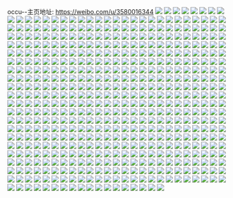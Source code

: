 occu--主页地址: https://weibo.com/u/3580016344 
![](https://wx4.sinaimg.cn/mw2000/d562b6d8ly1h9gfscvlhuj22c0340e85.jpg) 
![](https://wx4.sinaimg.cn/mw2000/d562b6d8ly1h9gfsl8siej22c03404qt.jpg) 
![](https://wx4.sinaimg.cn/mw2000/d562b6d8ly1h9gfmysfjfj22c02c0u0x.jpg) 
![](https://wx4.sinaimg.cn/mw2000/d562b6d8ly1h9gfsn10i4j22c0340x6s.jpg) 
![](https://wx4.sinaimg.cn/mw2000/d562b6d8ly1h9gfsggc8aj22c0340kjp.jpg) 
![](https://wx4.sinaimg.cn/mw2000/d562b6d8ly1h9isudccwoj22c0340kjn.jpg) 
![](https://wx4.sinaimg.cn/mw2000/d562b6d8ly1h9e5mk36gxj22c03401kz.jpg) 
![](https://wx4.sinaimg.cn/mw2000/d562b6d8ly1h9e60pjcedj22c0340x6t.jpg) 
![](https://wx4.sinaimg.cn/mw2000/d562b6d8ly1h9e5ml4p1gj23402c0u10.jpg) 
![](https://wx4.sinaimg.cn/mw2000/d562b6d8ly1h9bwv1ik06j22c03404qq.jpg) 
![](https://wx4.sinaimg.cn/mw2000/d562b6d8ly1h9bwuucd7xj225q25qx6p.jpg) 
![](https://wx4.sinaimg.cn/mw2000/d562b6d8ly1h9bwusomolj23402c0b2b.jpg) 
![](https://wx4.sinaimg.cn/mw2000/d562b6d8ly1h9bhcmc7vwj20zo2567wi.jpg) 
![](https://wx4.sinaimg.cn/mw2000/d562b6d8ly1h8xtsf0r58j20u30tzwmy.jpg) 
![](https://wx4.sinaimg.cn/mw2000/d562b6d8ly1h8xtxd2jcuj20tu0tun76.jpg) 
![](https://wx4.sinaimg.cn/mw2000/d562b6d8ly1h8j1xv93gej22560zo4qp.jpg) 
![](https://wx4.sinaimg.cn/mw2000/d562b6d8ly1h7fnz06p0hj22c03407wi.jpg) 
![](https://wx4.sinaimg.cn/mw2000/d562b6d8ly1h7fnv4kx25j22c0340ndm.jpg) 
![](https://wx4.sinaimg.cn/mw2000/d562b6d8ly1h7fnwsut3hj228d2z5npe.jpg) 
![](https://wx4.sinaimg.cn/mw2000/d562b6d8ly1h7fnybdodxj22c03404hi.jpg) 
![](https://wx4.sinaimg.cn/mw2000/d562b6d8ly1h7fnyntp1cj22c0340kjm.jpg) 
![](https://wx4.sinaimg.cn/mw2000/d562b6d8ly1h7c1j3hj57j22c0340du5.jpg) 
![](https://wx4.sinaimg.cn/mw2000/d562b6d8ly1h7c1ix9mgmj22c0340qv7.jpg) 
![](https://wx4.sinaimg.cn/mw2000/d562b6d8ly1h7c270jrhvj22c0340kjm.jpg) 
![](https://wx4.sinaimg.cn/mw2000/d562b6d8ly1h7c271kthwj22c0340at5.jpg) 
![](https://wx4.sinaimg.cn/mw2000/d562b6d8ly1h73x06922xj21o0280x6p.jpg) 
![](https://wx4.sinaimg.cn/mw2000/d562b6d8ly1h71sb43905j20py09s0tv.jpg) 
![](https://wx4.sinaimg.cn/mw2000/d562b6d8ly1h71sb50vimj20qd0gmt8s.jpg) 
![](https://wx4.sinaimg.cn/mw2000/d562b6d8ly1h6vlcu273wj21sc2dshdu.jpg) 
![](https://wx4.sinaimg.cn/mw2000/d562b6d8ly1h6vlcp94jfj21sc2ds1kx.jpg) 
![](https://wx4.sinaimg.cn/mw2000/d562b6d8ly1h6vlcrd3k9j20zo0xbe0c.jpg) 
![](https://wx4.sinaimg.cn/mw2000/d562b6d8ly1h6vlcq40r4j219f1ok47u.jpg) 
![](https://wx4.sinaimg.cn/mw2000/d562b6d8ly1h5lqlyoyodj22c0340x6s.jpg) 
![](https://wx4.sinaimg.cn/mw2000/d562b6d8ly1h5lqrrogp9j22c03404qs.jpg) 
![](https://wx4.sinaimg.cn/mw2000/d562b6d8ly1h5lqxml3z1j22c0340kjo.jpg) 
![](https://wx4.sinaimg.cn/mw2000/d562b6d8ly1h5lqq7qzumj22c02ydu0y.jpg) 
![](https://wx4.sinaimg.cn/mw2000/d562b6d8ly1h5lqml90pcj21sc2ds4qq.jpg) 
![](https://wx4.sinaimg.cn/mw2000/d562b6d8ly1h5lqpm1f56j22c02eo1l0.jpg) 
![](https://wx4.sinaimg.cn/mw2000/d562b6d8ly1h5lqwp7xjej22c0340u10.jpg) 
![](https://wx4.sinaimg.cn/mw2000/d562b6d8ly1h5lqp10pc6j22c033mx6r.jpg) 
![](https://wx4.sinaimg.cn/mw2000/d562b6d8ly1h5lq3x6orkj20u01hckf9.jpg) 
![](https://wx4.sinaimg.cn/mw2000/d562b6d8ly1h4y19u36iqj22c02c0kjm.jpg) 
![](https://wx4.sinaimg.cn/mw2000/d562b6d8ly1h4y0b3s0rmj22c02c0u0y.jpg) 
![](https://wx4.sinaimg.cn/mw2000/d562b6d8ly1h4y1oxpiugj22c0340npe.jpg) 
![](https://wx4.sinaimg.cn/mw2000/d562b6d8ly1h4y1rpkthzj22c0340kjn.jpg) 
![](https://wx4.sinaimg.cn/mw2000/d562b6d8ly1h4y1541mwhj22c034u1l1.jpg) 
![](https://wx4.sinaimg.cn/mw2000/d562b6d8ly1h4pumwlomij23402c07wk.jpg) 
![](https://wx4.sinaimg.cn/mw2000/d562b6d8ly1h4pumyoy9fj23402c07wi.jpg) 
![](https://wx4.sinaimg.cn/mw2000/d562b6d8ly1h4q2i65es3j23402c01kz.jpg) 
![](https://wx4.sinaimg.cn/mw2000/d562b6d8ly1h4q2hzupomj23402c0e83.jpg) 
![](https://wx4.sinaimg.cn/mw2000/d562b6d8ly1h4bhobr1vzj22c02c07wh.jpg) 
![](https://wx4.sinaimg.cn/mw2000/d562b6d8ly1h4bhs8d61vj234n35se83.jpg) 
![](https://wx4.sinaimg.cn/mw2000/d562b6d8ly1h4bhsdi1y3j22c02c0npd.jpg) 
![](https://wx4.sinaimg.cn/mw2000/d562b6d8ly1h4acc4rx5oj20zo15eae0.jpg) 
![](https://wx4.sinaimg.cn/mw2000/d562b6d8ly1h46e6mo5fgj22c0340npe.jpg) 
![](https://wx4.sinaimg.cn/mw2000/d562b6d8ly1h46e6qwiw3j22bz2gk7wi.jpg) 
![](https://wx4.sinaimg.cn/mw2000/d562b6d8ly1h426llxj1ij22c0340u0y.jpg) 
![](https://wx4.sinaimg.cn/mw2000/d562b6d8ly1h426lnjy1gj21ho2denpd.jpg) 
![](https://wx4.sinaimg.cn/mw2000/d562b6d8ly1h426mbr18aj22c03404qp.jpg) 
![](https://wx4.sinaimg.cn/mw2000/d562b6d8ly1h3z95zemb0j20j80dn75f.jpg) 
![](https://wx4.sinaimg.cn/mw2000/d562b6d8ly1h3yswbwc22j22c02yenpf.jpg) 
![](https://wx4.sinaimg.cn/mw2000/d562b6d8ly1h3yt13wogrj22bz2dkkjm.jpg) 
![](https://wx4.sinaimg.cn/mw2000/d562b6d8ly1h39c9pirx7j22bz2dkkjm.jpg) 
![](https://wx4.sinaimg.cn/mw2000/d562b6d8ly1h39cea2gk2j20u01hc7sx.jpg) 
![](https://wx4.sinaimg.cn/mw2000/d562b6d8ly1h2xtodmj9cj234022qhdv.jpg) 
![](https://wx4.sinaimg.cn/mw2000/d562b6d8ly1h2xtoluwv0j22ns3zk7wk.jpg) 
![](https://wx4.sinaimg.cn/mw2000/d562b6d8ly1h2xtoabq6lj22ns3zkhdy.jpg) 
![](https://wx4.sinaimg.cn/mw2000/d562b6d8ly1h2xto4aapqj23zk2nsqv5.jpg) 
![](https://wx4.sinaimg.cn/mw2000/d562b6d8ly1h1yviz6c82j20xd0wdjt5.jpg) 
![](https://wx4.sinaimg.cn/mw2000/d562b6d8ly1h1yvg7sxkpj22c0340b2c.jpg) 
![](https://wx4.sinaimg.cn/mw2000/d562b6d8ly1h1yvg88ppmj20ip0i5glz.jpg) 
![](https://wx4.sinaimg.cn/mw2000/d562b6d8ly1h1mep22gv9j233z2b67wi.jpg) 
![](https://wx4.sinaimg.cn/mw2000/d562b6d8ly1h1gijqzuh3j22c02c0x6q.jpg) 
![](https://wx4.sinaimg.cn/mw2000/d562b6d8ly1h16tsuhdacj22c02c07wi.jpg) 
![](https://wx4.sinaimg.cn/mw2000/d562b6d8ly1h0zvajc2cfj22c03407wk.jpg) 
![](https://wx4.sinaimg.cn/mw2000/d562b6d8ly1h0zvas6sobj23402c01l1.jpg) 
![](https://wx4.sinaimg.cn/mw2000/d562b6d8ly1h0zvalmphzj23402c07wi.jpg) 
![](https://wx4.sinaimg.cn/mw2000/d562b6d8ly1h0k7uo4wpcj22c0340u0z.jpg) 
![](https://wx4.sinaimg.cn/mw2000/d562b6d8ly1h0k7uqf3q6j22c03407wj.jpg) 
![](https://wx4.sinaimg.cn/mw2000/d562b6d8ly1h0k7usah31j22bw2mnx6q.jpg) 
![](https://wx4.sinaimg.cn/mw2000/d562b6d8ly1h0fngo68fdj22c0340b2a.jpg) 
![](https://wx4.sinaimg.cn/mw2000/d562b6d8ly1h0fngmn56wj22by2m6kjn.jpg) 
![](https://wx4.sinaimg.cn/mw2000/d562b6d8ly1gzwy2t5ngvj22c0340b2c.jpg) 
![](https://wx4.sinaimg.cn/mw2000/d562b6d8ly1gzwy2vx2e7j22c03404qq.jpg) 
![](https://wx4.sinaimg.cn/mw2000/d562b6d8ly1gzwy2zrgfhj22c0340kjn.jpg) 
![](https://wx4.sinaimg.cn/mw2000/d562b6d8ly1gzsh9is4pvj20zm1rv177.jpg) 
![](https://wx4.sinaimg.cn/mw2000/d562b6d8ly1gzi0l9faf7j22c0340e84.jpg) 
![](https://wx4.sinaimg.cn/mw2000/d562b6d8ly1gzi0l7ehb6j22c02rwkjn.jpg) 
![](https://wx4.sinaimg.cn/mw2000/d562b6d8ly1gzi0l8c0bgj22c0340x6s.jpg) 
![](https://wx4.sinaimg.cn/mw2000/d562b6d8ly1gzi0lawn5mj20tz148nia.jpg) 
![](https://wx4.sinaimg.cn/mw2000/d562b6d8ly1gzi0laf2q2j22c0340u10.jpg) 
![](https://wx4.sinaimg.cn/mw2000/d562b6d8ly1gzc9k1de7vj22c0340qv7.jpg) 
![](https://wx4.sinaimg.cn/mw2000/d562b6d8ly1gzc9jz9z9vj22c0340x6r.jpg) 
![](https://wx4.sinaimg.cn/mw2000/d562b6d8ly1gz4vxzuy84j224f24fx6p.jpg) 
![](https://wx4.sinaimg.cn/mw2000/d562b6d8ly1gz3091fyimj22yk2yknpe.jpg) 
![](https://wx4.sinaimg.cn/mw2000/d562b6d8ly1gyuvkas26cj22c02c0kjm.jpg) 
![](https://wx4.sinaimg.cn/mw2000/d562b6d8ly1gyuvkhwxkgj20u00r87a0.jpg) 
![](https://wx4.sinaimg.cn/mw2000/d562b6d8ly1gyuvk6me4vj20zo17twjy.jpg) 
![](https://wx4.sinaimg.cn/mw2000/d562b6d8ly1gyrieucbgjj20lw0kk0ts.jpg) 
![](https://wx4.sinaimg.cn/mw2000/d562b6d8ly1gy1ge4p9gbj23402c0b2d.jpg) 
![](https://wx4.sinaimg.cn/mw2000/d562b6d8ly1gxxhylqrx1j22c0340x6q.jpg) 
![](https://wx4.sinaimg.cn/mw2000/d562b6d8ly1gxxhyjqp3jj22c0340qv7.jpg) 
![](https://wx4.sinaimg.cn/mw2000/d562b6d8ly1gxxhyme01xj22c0340b2a.jpg) 
![](https://wx4.sinaimg.cn/mw2000/d562b6d8ly1gxxhynfeawj22c0340x6q.jpg) 
![](https://wx4.sinaimg.cn/mw2000/d562b6d8ly1gxxhyj0pdqj22c0340kjo.jpg) 
![](https://wx4.sinaimg.cn/mw2000/d562b6d8ly1gxumqw3ql9j222o340u0y.jpg) 
![](https://wx4.sinaimg.cn/mw2000/d562b6d8ly1gxs5e1q7j5j20zo256npd.jpg) 
![](https://wx4.sinaimg.cn/mw2000/d562b6d8ly1gxs5dtzn2oj20zo256x6p.jpg) 
![](https://wx4.sinaimg.cn/mw2000/d562b6d8ly1gxs5e70asej20zo256hdt.jpg) 
![](https://wx4.sinaimg.cn/mw2000/d562b6d8ly1gxs5e7lkztj20tc16otdo.jpg) 
![](https://wx4.sinaimg.cn/mw2000/d562b6d8ly1gxkpx57h6gj22c0340x6s.jpg) 
![](https://wx4.sinaimg.cn/mw2000/d562b6d8ly1gxkq8hb0unj222422t4qr.jpg) 
![](https://wx4.sinaimg.cn/mw2000/d562b6d8ly1gxkpx2eyk5j22c03407wk.jpg) 
![](https://wx4.sinaimg.cn/mw2000/d562b6d8ly1gxkpwuki9ij21sc1scaxt.jpg) 
![](https://wx4.sinaimg.cn/mw2000/d562b6d8ly1gxazlz6na2j20u00vpgs1.jpg) 
![](https://wx4.sinaimg.cn/mw2000/d562b6d8ly1gxaxbsw9wsj22c02c0e81.jpg) 
![](https://wx4.sinaimg.cn/mw2000/d562b6d8ly1gxaxbw4khpj23402c0hdu.jpg) 
![](https://wx4.sinaimg.cn/mw2000/d562b6d8ly1gxaxexmgssj21uf23d7mm.jpg) 
![](https://wx4.sinaimg.cn/mw2000/d562b6d8ly1gx27q4dt7dj22c0340npd.jpg) 
![](https://wx4.sinaimg.cn/mw2000/d562b6d8ly1gx27tfh1j6j22c0340b2b.jpg) 
![](https://wx4.sinaimg.cn/mw2000/d562b6d8ly1gx27q2bi1jj22c0340npd.jpg) 
![](https://wx4.sinaimg.cn/mw2000/d562b6d8ly1gwynxkg6uhj22c02c01ky.jpg) 
![](https://wx4.sinaimg.cn/mw2000/d562b6d8ly1gwv9zrxqnsj229k30r1ky.jpg) 
![](https://wx4.sinaimg.cn/mw2000/d562b6d8ly1gwv9zvaky0j22c0340kjn.jpg) 
![](https://wx4.sinaimg.cn/mw2000/d562b6d8ly1gwv9ztvxg4j228a2z1u0x.jpg) 
![](https://wx4.sinaimg.cn/mw2000/d562b6d8ly1gwm057koz9j22c03404qp.jpg) 
![](https://wx4.sinaimg.cn/mw2000/d562b6d8ly1gwm06q9c3xj22c02c0kjl.jpg) 
![](https://wx4.sinaimg.cn/mw2000/d562b6d8ly1gwm0598rwsj22c03404qr.jpg) 
![](https://wx4.sinaimg.cn/mw2000/d562b6d8ly1gwm06rigpyj22c0340e82.jpg) 
![](https://wx4.sinaimg.cn/mw2000/d562b6d8ly1gwm0572c9uj22bz2bzhdu.jpg) 
![](https://wx4.sinaimg.cn/mw2000/d562b6d8ly1gwm06sa0iej21sc2ds7px.jpg) 
![](https://wx4.sinaimg.cn/mw2000/d562b6d8ly1gwk7nxurcej222m33zu0x.jpg) 
![](https://wx4.sinaimg.cn/mw2000/d562b6d8ly1gwk7nx5twlj222o340kjm.jpg) 
![](https://wx4.sinaimg.cn/mw2000/d562b6d8ly1gwk7nz0ek2j222o33znpd.jpg) 
![](https://wx4.sinaimg.cn/mw2000/d562b6d8ly1gwfns7hhmhj22c02c0npe.jpg) 
![](https://wx4.sinaimg.cn/mw2000/d562b6d8ly1gwfnvf2z5aj22c02c0hdt.jpg) 
![](https://wx4.sinaimg.cn/mw2000/d562b6d8ly1gwfnslqdn9j21sc2dsb29.jpg) 
![](https://wx4.sinaimg.cn/mw2000/d562b6d8ly1gwfnvi10mrj22c02c0b29.jpg) 
![](https://wx4.sinaimg.cn/mw2000/d562b6d8ly1gwfns3o59mj22c02c0u0x.jpg) 
![](https://wx4.sinaimg.cn/mw2000/d562b6d8ly1gwfnxbgentj23402c0b2b.jpg) 
![](https://wx4.sinaimg.cn/mw2000/d562b6d8ly1gwfnsnt5xaj21sc2dshdt.jpg) 
![](https://wx4.sinaimg.cn/mw2000/d562b6d8ly1gwfnyl6knhj23402c01ky.jpg) 
![](https://wx4.sinaimg.cn/mw2000/d562b6d8ly1gwfnttdlluj22c0340kjm.jpg) 
![](https://wx4.sinaimg.cn/mw2000/d562b6d8ly1gwce38nbhlj21kw1kw483.jpg) 
![](https://wx4.sinaimg.cn/mw2000/d562b6d8ly1gwce384ihkj20zo13nn1q.jpg) 
![](https://wx4.sinaimg.cn/mw2000/d562b6d8ly1gwce37fc42j21nc2drnpe.jpg) 
![](https://wx4.sinaimg.cn/mw2000/d562b6d8ly1gw96tiorspj22c02c01kx.jpg) 
![](https://wx4.sinaimg.cn/mw2000/d562b6d8ly1gw96tejilcj23402c0hdw.jpg) 
![](https://wx4.sinaimg.cn/mw2000/d562b6d8ly1gw96thn7obj23402c0hdt.jpg) 
![](https://wx4.sinaimg.cn/mw2000/d562b6d8ly1gw96tdox02j21nc2drnpe.jpg) 
![](https://wx4.sinaimg.cn/mw2000/d562b6d8ly1gw96tfwuraj20t40vlahr.jpg) 
![](https://wx4.sinaimg.cn/mw2000/d562b6d8ly1gw96tfj4rwj21og2dsnpe.jpg) 
![](https://wx4.sinaimg.cn/mw2000/d562b6d8ly1gvrzgpag2fj22c0340u0x.jpg) 
![](https://wx4.sinaimg.cn/mw2000/d562b6d8ly1gvrzevpzbmj22c0340u0y.jpg) 
![](https://wx4.sinaimg.cn/mw2000/d562b6d8ly1gvssswd2xjj20k00zkmzi.jpg) 
![](https://wx4.sinaimg.cn/mw2000/d562b6d8ly1gvrzgqdyvnj21sc2dsx6p.jpg) 
![](https://wx4.sinaimg.cn/mw2000/003UhnN6ly1gvjaxgxdmfj63402c0npe02.jpg) 
![](https://wx4.sinaimg.cn/mw2000/003UhnN6ly1gvjaxidzl8j62c02c0x6p02.jpg) 
![](https://wx4.sinaimg.cn/mw2000/003UhnN6ly1gv6uock37zj60zk0k0n4b02.jpg) 
![](https://wx4.sinaimg.cn/mw2000/003UhnN6ly1gv6uprxxv2j62c0340tx202.jpg) 
![](https://wx4.sinaimg.cn/mw2000/003UhnN6ly1gv6uoezk6nj60zk0k0n3n02.jpg) 
![](https://wx4.sinaimg.cn/mw2000/003UhnN6ly1gv6upx3xfsj62c03407wj02.jpg) 
![](https://wx4.sinaimg.cn/mw2000/003UhnN6ly1gv6uraehjbj62c0340x6q02.jpg) 
![](https://wx4.sinaimg.cn/mw2000/003UhnN6ly1gv6upzwvc0j61sc2dsnpe02.jpg) 
![](https://wx4.sinaimg.cn/mw2000/003UhnN6ly1gv6ur984qpj63402c0npd02.jpg) 
![](https://wx4.sinaimg.cn/mw2000/003UhnN6ly1gv6uoixs4nj616o1kwx4f02.jpg) 
![](https://wx4.sinaimg.cn/mw2000/003UhnN6ly1gv6uoeg7t6j60zk0k010d02.jpg) 
![](https://wx4.sinaimg.cn/mw2000/003UhnN6ly1guswz57rl6j60yi1f3aoh02.jpg) 
![](https://wx4.sinaimg.cn/mw2000/003UhnN6ly1guswz6fzawj62c02c0b2902.jpg) 
![](https://wx4.sinaimg.cn/mw2000/d562b6d8ly1gugkygcaq1j20qo0zk4aj.jpg) 
![](https://wx4.sinaimg.cn/mw2000/003UhnN6ly1gugkygw1xqj60gn0f8whe02.jpg) 
![](https://wx4.sinaimg.cn/mw2000/003UhnN6ly1gugkyfk4skj60yi22okjl02.jpg) 
![](https://wx4.sinaimg.cn/mw2000/003UhnN6ly1gu2pelqiucj61sc2dsqv602.jpg) 
![](https://wx4.sinaimg.cn/mw2000/d562b6d8ly1gtdax46iugj22c02c0qv6.jpg) 
![](https://wx4.sinaimg.cn/mw2000/003UhnN6ly1gszdgsi5g3j62c02c04qq02.jpg) 
![](https://wx4.sinaimg.cn/mw2000/d562b6d8ly1gszdgohvkzj22c02c04qq.jpg) 
![](https://wx4.sinaimg.cn/mw2000/d562b6d8ly1gszdhja3xbj22c02c01ky.jpg) 
![](https://wx4.sinaimg.cn/mw2000/d562b6d8ly1gszdgv8dbbj22c02c0kjm.jpg) 
![](https://wx4.sinaimg.cn/mw2000/d562b6d8ly1gsvy6k2wwsj21sc2dse81.jpg) 
![](https://wx4.sinaimg.cn/mw2000/d562b6d8ly1grreb63qifj22c0340qv5.jpg) 
![](https://wx4.sinaimg.cn/mw2000/d562b6d8ly1gqgla7ni5pj23402c07wi.jpg) 
![](https://wx4.sinaimg.cn/mw2000/d562b6d8ly1gqgmyjaxdlj22c02c0ali.jpg) 
![](https://wx4.sinaimg.cn/mw2000/d562b6d8ly1gqh5iszbbjj23402c0hdv.jpg) 
![](https://wx4.sinaimg.cn/mw2000/d562b6d8ly1gqgl4tc0g2j23402c0b2b.jpg) 
![](https://wx4.sinaimg.cn/mw2000/d562b6d8ly1gqgmz2fss8j23402c0npd.jpg) 
![](https://wx4.sinaimg.cn/mw2000/d562b6d8ly1gqh4njt8jrj234025y4qr.jpg) 
![](https://wx4.sinaimg.cn/mw2000/d562b6d8ly1gqgmz47oarj22c02c0hdt.jpg) 
![](https://wx4.sinaimg.cn/mw2000/d562b6d8ly1gqgmyt3pz5j22c0340qv9.jpg) 
![](https://wx4.sinaimg.cn/mw2000/d562b6d8ly1gqgmyyer5sj22c02c0b29.jpg) 
![](https://wx4.sinaimg.cn/mw2000/d562b6d8ly1gqgmz0y0zoj22c02c04qq.jpg) 
![](https://wx4.sinaimg.cn/mw2000/d562b6d8ly1gqh5ick3p8j22c03401l0.jpg) 
![](https://wx4.sinaimg.cn/mw2000/d562b6d8ly1gqgmynocuuj22c0340e81.jpg) 
![](https://wx4.sinaimg.cn/mw2000/d562b6d8gy1gqaermoktyj20yi0j7kb5.jpg) 
![](https://wx4.sinaimg.cn/mw2000/d562b6d8ly1gpn5ukt96lj22c02c01kx.jpg) 
![](https://wx4.sinaimg.cn/mw2000/d562b6d8ly1gpn5umirxtj22c02c0x5r.jpg) 
![](https://wx4.sinaimg.cn/mw2000/d562b6d8ly1gpn5um37g9j22c02c0npd.jpg) 
![](https://wx4.sinaimg.cn/mw2000/d562b6d8ly1gpn6abtgqfj22c03407wi.jpg) 
![](https://wx4.sinaimg.cn/mw2000/d562b6d8ly1gpn6fyb38tj23402c07wh.jpg) 
![](https://wx4.sinaimg.cn/mw2000/d562b6d8ly1gpn65t0jypj23402c0b2a.jpg) 
![](https://wx4.sinaimg.cn/mw2000/d562b6d8ly1goiim9b1tpj20mi0nvdyp.jpg) 
![](https://wx4.sinaimg.cn/mw2000/d562b6d8ly1goiim1jaiej22c0340b2b.jpg) 
![](https://wx4.sinaimg.cn/mw2000/d562b6d8ly1goiim4pp7jj22c02c0x6p.jpg) 
![](https://wx4.sinaimg.cn/mw2000/d562b6d8ly1go05fn2fsfj22c02c0h9d.jpg) 
![](https://wx4.sinaimg.cn/mw2000/d562b6d8ly1go05foavnij20u01hc154.jpg) 
![](https://wx4.sinaimg.cn/mw2000/d562b6d8ly1gnniewg5mtj23402c07wi.jpg) 
![](https://wx4.sinaimg.cn/mw2000/d562b6d8ly1gnnieyupj8j20yi0zcab0.jpg) 
![](https://wx4.sinaimg.cn/mw2000/d562b6d8ly1gnnietyqwaj23402c0x6p.jpg) 
![](https://wx4.sinaimg.cn/mw2000/d562b6d8ly1gnhqgb68d9j229v29v7wh.jpg) 
![](https://wx4.sinaimg.cn/mw2000/d562b6d8ly1gn9on17djuj21sc2ds1ky.jpg) 
![](https://wx4.sinaimg.cn/mw2000/d562b6d8ly1gn9on3c13fj23402c0u0x.jpg) 
![](https://wx4.sinaimg.cn/mw2000/d562b6d8ly1gn9on2o55nj21sc2ds1ky.jpg) 
![](https://wx4.sinaimg.cn/mw2000/d562b6d8ly1gn2nnebrjjj22c02c0b29.jpg) 
![](https://wx4.sinaimg.cn/mw2000/d562b6d8ly1gn2nnh2q6oj22c02c01kx.jpg) 
![](https://wx4.sinaimg.cn/mw2000/d562b6d8ly1gn2nnlmpyij22c02c0x5n.jpg) 
![](https://wx4.sinaimg.cn/mw2000/d562b6d8ly1gn2nno0mi9j22c02c0e6h.jpg) 
![](https://wx4.sinaimg.cn/mw2000/d562b6d8ly1gn2nnftsuuj22c0340u0x.jpg) 
![](https://wx4.sinaimg.cn/mw2000/d562b6d8ly1gn2nniprwrj22c02c0b29.jpg) 
![](https://wx4.sinaimg.cn/mw2000/d562b6d8ly1gn2nnk8nnyj22c02c01kx.jpg) 
![](https://wx4.sinaimg.cn/mw2000/d562b6d8ly1gmvoleomvcj22c03401kz.jpg) 
![](https://wx4.sinaimg.cn/mw2000/d562b6d8ly1gmvoljt04yj22c0340npf.jpg) 
![](https://wx4.sinaimg.cn/mw2000/d562b6d8ly1gmvolmsjn8j22c0340qv5.jpg) 
![](https://wx4.sinaimg.cn/mw2000/d562b6d8ly1gmjifgjpuaj23402c0npd.jpg) 
![](https://wx4.sinaimg.cn/mw2000/d562b6d8ly1gmjifuuihgj23402c0npd.jpg) 
![](https://wx4.sinaimg.cn/mw2000/d562b6d8ly1gmjife6tq8j23402c0kjl.jpg) 
![](https://wx4.sinaimg.cn/mw2000/d562b6d8ly1gmc5nunxg3j20qo0qo78a.jpg) 
![](https://wx4.sinaimg.cn/mw2000/d562b6d8ly1gm1jz3krsuj22ds1sce3u.jpg) 
![](https://wx4.sinaimg.cn/mw2000/d562b6d8ly1gm1jzody3fj22ds1scnkx.jpg) 
![](https://wx4.sinaimg.cn/mw2000/d562b6d8ly1gl6f7ak8a4j21nf2dm47a.jpg) 
![](https://wx4.sinaimg.cn/mw2000/d562b6d8ly1gktlm6mzs5j22c02c0x6p.jpg) 
![](https://wx4.sinaimg.cn/mw2000/d562b6d8ly1gktlfcbfuqj22c03407wl.jpg) 
![](https://wx4.sinaimg.cn/mw2000/d562b6d8ly1gktlm142gwj22c02c01kx.jpg) 
![](https://wx4.sinaimg.cn/mw2000/d562b6d8ly1gktlm5hxiqj21sc2ds1kx.jpg) 
![](https://wx4.sinaimg.cn/mw2000/d562b6d8ly1gktlfdjblgj22c02c0u0x.jpg) 
![](https://wx4.sinaimg.cn/mw2000/d562b6d8ly1gktlm4mxptj23402c0npe.jpg) 
![](https://wx4.sinaimg.cn/mw2000/d562b6d8ly1gktlfhtwasj21sc2dsb29.jpg) 
![](https://wx4.sinaimg.cn/mw2000/d562b6d8ly1gktlffw38kj23402c0hdt.jpg) 
![](https://wx4.sinaimg.cn/mw2000/d562b6d8ly1gktlfj32ygj22c0340e82.jpg) 
![](https://wx4.sinaimg.cn/mw2000/d562b6d8ly1gktlm2n7yoj22c02c01kx.jpg) 
![](https://wx4.sinaimg.cn/mw2000/d562b6d8ly1gkdjzkxklhj22c0340u0x.jpg) 
![](https://wx4.sinaimg.cn/mw2000/d562b6d8ly1gjuz55cjysj22c0340e84.jpg) 
![](https://wx4.sinaimg.cn/mw2000/d562b6d8ly1gjuz4ovgvyj23402c0b29.jpg) 
![](https://wx4.sinaimg.cn/mw2000/d562b6d8ly1gjuzftnobkj23402c0k6u.jpg) 
![](https://wx4.sinaimg.cn/mw2000/d562b6d8ly1gjuz4tx9xvj22c03404qs.jpg) 
![](https://wx4.sinaimg.cn/mw2000/d562b6d8ly1gjuz56wp87j23402c0kea.jpg) 
![](https://wx4.sinaimg.cn/mw2000/d562b6d8ly1gjuz4nupguj22c03407wk.jpg) 
![](https://wx4.sinaimg.cn/mw2000/d562b6d8ly1gjuz4xe2ogj23402c01l0.jpg) 
![](https://wx4.sinaimg.cn/mw2000/d562b6d8ly1gjuzb66xppj22c0340gv7.jpg) 
![](https://wx4.sinaimg.cn/mw2000/d562b6d8ly1gjuzdskowsj22xk2ca7wj.jpg) 
![](https://wx4.sinaimg.cn/mw2000/d562b6d8ly1gjuzjq2ed8j23402c0u0z.jpg) 
![](https://wx4.sinaimg.cn/mw2000/d562b6d8ly1gjuzjlmzskj23402c0tna.jpg) 
![](https://wx4.sinaimg.cn/mw2000/d562b6d8ly1gjtx6gbvmbj22c0340u0z.jpg) 
![](https://wx4.sinaimg.cn/mw2000/d562b6d8ly1gjknqugoroj23402c0u10.jpg) 
![](https://wx4.sinaimg.cn/mw2000/d562b6d8ly1gjknrsfyu3j22c02c04qp.jpg) 
![](https://wx4.sinaimg.cn/mw2000/d562b6d8ly1gjknqwufqmj23402c0x6p.jpg) 
![](https://wx4.sinaimg.cn/mw2000/d562b6d8ly1gjknr4bo9ej22ds1sc7qr.jpg) 
![](https://wx4.sinaimg.cn/mw2000/d562b6d8ly1gixgdpqk1nj21sc2dsarf.jpg) 
![](https://wx4.sinaimg.cn/mw2000/d562b6d8ly1giswuf0hcgj20u00y0q80.jpg) 
![](https://wx4.sinaimg.cn/mw2000/d562b6d8ly1giagi6u2zpj23402c07wh.jpg) 
![](https://wx4.sinaimg.cn/mw2000/d562b6d8ly1ghqs0lde7bj21lp18mdzv.jpg) 
![](https://wx4.sinaimg.cn/mw2000/d562b6d8ly1ghqs0k1mi3j21sc2ds1gf.jpg) 
![](https://wx4.sinaimg.cn/mw2000/d562b6d8ly1ghqs0vopp3j21400u0qv5.jpg) 
![](https://wx4.sinaimg.cn/mw2000/d562b6d8ly1ghljjy8d14j23402c0npe.jpg) 
![](https://wx4.sinaimg.cn/mw2000/d562b6d8ly1ghljk88biej23402c0hdt.jpg) 
![](https://wx4.sinaimg.cn/mw2000/d562b6d8ly1ghljk4i0p7j23402c01kz.jpg) 
![](https://wx4.sinaimg.cn/mw2000/d562b6d8ly1ghljkgln2ij23402c0npd.jpg) 
![](https://wx4.sinaimg.cn/mw2000/d562b6d8ly1ghljjoce12j23402c0u0y.jpg) 
![](https://wx4.sinaimg.cn/mw2000/d562b6d8ly1ghljkkwwkoj23402c0hdt.jpg) 
![](https://wx4.sinaimg.cn/mw2000/d562b6d8ly1ghljjqpeoej23402c0qv6.jpg) 
![](https://wx4.sinaimg.cn/mw2000/d562b6d8ly1ghljkdxe6sj23402c0x6p.jpg) 
![](https://wx4.sinaimg.cn/mw2000/d562b6d8ly1ghljjtn8zjj23402c0qv6.jpg) 
![](https://wx4.sinaimg.cn/mw2000/d562b6d8ly1ghljknckf5j23402c04qp.jpg) 
![](https://wx4.sinaimg.cn/mw2000/d562b6d8ly1ghljjvwx5aj232f21c4qr.jpg) 
![](https://wx4.sinaimg.cn/mw2000/d562b6d8ly1ghljkj2q04j23402c0txq.jpg) 
![](https://wx4.sinaimg.cn/mw2000/d562b6d8ly1ghljk2g326j23402c01kz.jpg) 
![](https://wx4.sinaimg.cn/mw2000/d562b6d8ly1ghljk082x3j23402c0x6q.jpg) 
![](https://wx4.sinaimg.cn/mw2000/d562b6d8ly1ghljk73he1j23402c0u0y.jpg) 
![](https://wx4.sinaimg.cn/mw2000/d562b6d8ly1ghljkavjg9j23402c04qq.jpg) 
![](https://wx4.sinaimg.cn/mw2000/d562b6d8ly1ghkr9wr0cuj20u00y149x.jpg) 
![](https://wx4.sinaimg.cn/mw2000/d562b6d8ly1ghg0w0zfxqj23402c0qv7.jpg) 
![](https://wx4.sinaimg.cn/mw2000/d562b6d8ly1ghg13zt5ztj23402c01kz.jpg) 
![](https://wx4.sinaimg.cn/mw2000/d562b6d8ly1ghg1b5jzhaj23402c0x6p.jpg) 
![](https://wx4.sinaimg.cn/mw2000/d562b6d8ly1ghg1o0igsyj22c02c01ky.jpg) 
![](https://wx4.sinaimg.cn/mw2000/d562b6d8ly1ghg1nsmclmj22c02c01kx.jpg) 
![](https://wx4.sinaimg.cn/mw2000/d562b6d8ly1ghg1nv7ahfj22c02c01ky.jpg) 
![](https://wx4.sinaimg.cn/mw2000/d562b6d8ly1ghg18sefdhj23402c0e83.jpg) 
![](https://wx4.sinaimg.cn/mw2000/d562b6d8ly1ghg1iv91wdj23402c0qv5.jpg) 
![](https://wx4.sinaimg.cn/mw2000/d562b6d8ly1ghg0w3am4rj23402c01kz.jpg) 
![](https://wx4.sinaimg.cn/mw2000/d562b6d8ly1ghg1iw1qf2j21kw16otst.jpg) 
![](https://wx4.sinaimg.cn/mw2000/d562b6d8ly1gha2mx74q0j21kw1kwkjl.jpg) 
![](https://wx4.sinaimg.cn/mw2000/d562b6d8ly1ggrkvej4qej22c0340npe.jpg) 
![](https://wx4.sinaimg.cn/mw2000/d562b6d8ly1ggrl8jk1y0j23402c07wj.jpg) 
![](https://wx4.sinaimg.cn/mw2000/d562b6d8ly1ggrkvbeqtzj22c03401l0.jpg) 
![](https://wx4.sinaimg.cn/mw2000/d562b6d8ly1ggrl8krz9lj22en28cx6p.jpg) 
![](https://wx4.sinaimg.cn/mw2000/d562b6d8ly1ggrlc9ik0aj22ds1sckjm.jpg) 
![](https://wx4.sinaimg.cn/mw2000/d562b6d8ly1ggrlk4pi9wj22c0340hdw.jpg) 
![](https://wx4.sinaimg.cn/mw2000/d562b6d8ly1ggrlk64jahj23402c0npf.jpg) 
![](https://wx4.sinaimg.cn/mw2000/d562b6d8ly1ggrkvcmom6j22ds1sc4qq.jpg) 
![](https://wx4.sinaimg.cn/mw2000/d562b6d8ly1ggrlk7c226j23402c0hdv.jpg) 
![](https://wx4.sinaimg.cn/mw2000/d562b6d8ly1ggks04d67yj21400u00zm.jpg) 
![](https://wx4.sinaimg.cn/mw2000/d562b6d8ly1ggks089s86j20u00u8117.jpg) 
![](https://wx4.sinaimg.cn/mw2000/d562b6d8ly1ggkrzxryaxj20u014045l.jpg) 
![](https://wx4.sinaimg.cn/mw2000/d562b6d8ly1ggks0o0ztkj20u00u0amo.jpg) 
![](https://wx4.sinaimg.cn/mw2000/d562b6d8ly1ggks00xi50j21400u0tg4.jpg) 
![](https://wx4.sinaimg.cn/mw2000/d562b6d8ly1ggks0ral7sj20u00u045l.jpg) 
![](https://wx4.sinaimg.cn/mw2000/d562b6d8ly1ggks0eth7gj20u014049h.jpg) 
![](https://wx4.sinaimg.cn/mw2000/d562b6d8ly1ggkrzt79n3j21400u0k0x.jpg) 
![](https://wx4.sinaimg.cn/mw2000/d562b6d8ly1ggks0jd9usj21400u0k1o.jpg) 
![](https://wx4.sinaimg.cn/mw2000/d562b6d8ly1ggks0bjiq8j20u0140n7v.jpg) 
![](https://wx4.sinaimg.cn/mw2000/d562b6d8ly1ggg9d34j2ej23402c04qs.jpg) 
![](https://wx4.sinaimg.cn/mw2000/d562b6d8ly1ggg9d4itixj22c02c0b2a.jpg) 
![](https://wx4.sinaimg.cn/mw2000/d562b6d8ly1ggg9d60ozuj23402c0x6r.jpg) 
![](https://wx4.sinaimg.cn/mw2000/d562b6d8ly1ggd5wtn8coj20rq7f1e82.jpg) 
![](https://wx4.sinaimg.cn/mw2000/d562b6d8ly1ggd5wvw7a7j20rs7epkjm.jpg) 
![](https://wx4.sinaimg.cn/mw2000/d562b6d8ly1ggd5wxiu7rj20rs5y84qq.jpg) 
![](https://wx4.sinaimg.cn/mw2000/d562b6d8ly1ggd5wzgngnj20rs6oqu0y.jpg) 
![](https://wx4.sinaimg.cn/mw2000/d562b6d8ly1ggd5x08opoj216o1kuk7y.jpg) 
![](https://wx4.sinaimg.cn/mw2000/d562b6d8ly1ggd5x1vftuj20rs5bme82.jpg) 
![](https://wx4.sinaimg.cn/mw2000/d562b6d8ly1ggd5x4xsizj20rs5wckjm.jpg) 
![](https://wx4.sinaimg.cn/mw2000/d562b6d8ly1ggd5x6tyldj20rs5ty1ky.jpg) 
![](https://wx4.sinaimg.cn/mw2000/d562b6d8ly1ggd5x8zw24j20rs6mhx6q.jpg) 
![](https://wx4.sinaimg.cn/mw2000/d562b6d8ly1ggd5xb6baoj20rs6y01kz.jpg) 
![](https://wx4.sinaimg.cn/mw2000/d562b6d8ly1ggd5xe2so9j20rs6r2e83.jpg) 
![](https://wx4.sinaimg.cn/mw2000/d562b6d8ly1ggd5xg3ejqj20rs6r2u0y.jpg) 
![](https://wx4.sinaimg.cn/mw2000/d562b6d8ly1ggd5xi3l51j20rs6y0x6q.jpg) 
![](https://wx4.sinaimg.cn/mw2000/d562b6d8ly1ggd5wraau0j20rs6r24qs.jpg) 
![](https://wx4.sinaimg.cn/mw2000/d562b6d8ly1gfmewjfp6aj22c03407wn.jpg) 
![](https://wx4.sinaimg.cn/mw2000/d562b6d8ly1gfmewfnkmpj22c03407wi.jpg) 
![](https://wx4.sinaimg.cn/mw2000/d562b6d8ly1gfmewdx0ipj23402c04qr.jpg) 
![](https://wx4.sinaimg.cn/mw2000/d562b6d8ly1gfmewmpeohj23402bge84.jpg) 
![](https://wx4.sinaimg.cn/mw2000/d562b6d8ly1gfmewtigaaj22c02c0hdv.jpg) 
![](https://wx4.sinaimg.cn/mw2000/d562b6d8ly1gfmewqvgv7j23402c01l1.jpg) 
![](https://wx4.sinaimg.cn/mw2000/d562b6d8ly1gfmewxs1b7j23402c0kjo.jpg) 
![](https://wx4.sinaimg.cn/mw2000/d562b6d8ly1gfmex24ad5j22c0340e84.jpg) 
![](https://wx4.sinaimg.cn/mw2000/d562b6d8ly1gfmex00n6vj23402c07wj.jpg) 
![](https://wx4.sinaimg.cn/mw2000/d562b6d8ly1gffiun9qdyj22c02c0b29.jpg) 
![](https://wx4.sinaimg.cn/mw2000/d562b6d8ly1gffipzm4mlj22c03401l0.jpg) 
![](https://wx4.sinaimg.cn/mw2000/d562b6d8ly1gffiusb247j22c02c07wh.jpg) 
![](https://wx4.sinaimg.cn/mw2000/d562b6d8ly1gffiq1uwiaj22c02c04qr.jpg) 
![](https://wx4.sinaimg.cn/mw2000/d562b6d8ly1gffipu9423j22c029vhdu.jpg) 
![](https://wx4.sinaimg.cn/mw2000/d562b6d8ly1gffiq0r3b2j22c02c0x6q.jpg) 
![](https://wx4.sinaimg.cn/mw2000/d562b6d8ly1gffipykj0fj22c02c0x6r.jpg) 
![](https://wx4.sinaimg.cn/mw2000/d562b6d8ly1gffipxggbhj23402c0b2b.jpg) 
![](https://wx4.sinaimg.cn/mw2000/d562b6d8ly1gffiuk4e3tj22c02c0kjm.jpg) 
![](https://wx4.sinaimg.cn/mw2000/d562b6d8ly1gffipra340j22c02c0npe.jpg) 
![](https://wx4.sinaimg.cn/mw2000/d562b6d8ly1gffiup0cgyj22c02c0kjl.jpg) 
![](https://wx4.sinaimg.cn/mw2000/d562b6d8ly1gffipvjqe1j22c02c0e82.jpg) 
![](https://wx4.sinaimg.cn/mw2000/d562b6d8ly1gffipqfcw6j23402c01kz.jpg) 
![](https://wx4.sinaimg.cn/mw2000/d562b6d8ly1gffiulvmh3j22c0340hdu.jpg) 
![](https://wx4.sinaimg.cn/mw2000/d562b6d8ly1gffiptfhq7j23402c0x6q.jpg) 
![](https://wx4.sinaimg.cn/mw2000/d562b6d8ly1gffiul4zsaj22c02c0e82.jpg) 
![](https://wx4.sinaimg.cn/mw2000/d562b6d8ly1gffippdjkdj22c02eue83.jpg) 
![](https://wx4.sinaimg.cn/mw2000/d562b6d8ly1gffiuqn5snj22c02c01kx.jpg) 
![](https://wx4.sinaimg.cn/mw2000/d562b6d8ly1gfc30yu6ztj22ap14fx6h.jpg) 
![](https://wx4.sinaimg.cn/mw2000/d562b6d8ly1geegcxksu3j23402c0x6p.jpg) 
![](https://wx4.sinaimg.cn/mw2000/d562b6d8ly1geegcyhspdj22z72bz4qs.jpg) 
![](https://wx4.sinaimg.cn/mw2000/d562b6d8ly1geegczio63j21ne275hdt.jpg) 
![](https://wx4.sinaimg.cn/mw2000/d562b6d8ly1gea0ynx8epj20u0185tqz.jpg) 
![](https://wx4.sinaimg.cn/mw2000/d562b6d8ly1gea0ygn19yj22c02c07wi.jpg) 
![](https://wx4.sinaimg.cn/mw2000/d562b6d8ly1gea0ypn89gj20tu0tukgc.jpg) 
![](https://wx4.sinaimg.cn/mw2000/d562b6d8ly1gea0yp0neqj21sf1to7wh.jpg) 
![](https://wx4.sinaimg.cn/mw2000/d562b6d8ly1gea0ylp9r3j22c02c0x6q.jpg) 
![](https://wx4.sinaimg.cn/mw2000/d562b6d8ly1gea0yn8hmrj225r1iyhdt.jpg) 
![](https://wx4.sinaimg.cn/mw2000/d562b6d8ly1gdj7tdhpiij23402c07wj.jpg) 
![](https://wx4.sinaimg.cn/mw2000/d562b6d8ly1gdj7t6cvlbj22cr2c0hdv.jpg) 
![](https://wx4.sinaimg.cn/mw2000/d562b6d8ly1gdj7t7m0eyj20yi0yiqbz.jpg) 
![](https://wx4.sinaimg.cn/mw2000/d562b6d8ly1gdj7uzvoukj23402c04qq.jpg) 
![](https://wx4.sinaimg.cn/mw2000/d562b6d8ly1gdj7uz3h0dj21o0190npe.jpg) 
![](https://wx4.sinaimg.cn/mw2000/d562b6d8ly1gdj7tae674j23402c0hdx.jpg) 
![](https://wx4.sinaimg.cn/mw2000/d562b6d8ly1gdj7v4c5bxj22c0340kjp.jpg) 
![](https://wx4.sinaimg.cn/mw2000/d562b6d8ly1gdj81dn4n1j23402c01kz.jpg) 
![](https://wx4.sinaimg.cn/mw2000/d562b6d8ly1gdj7v5ixyyj23402c0u0x.jpg) 
![](https://wx4.sinaimg.cn/mw2000/d562b6d8ly1gdj8826e39j23402c0hdt.jpg) 
![](https://wx4.sinaimg.cn/mw2000/d562b6d8ly1gdj7t79ouzj20yi0pg1kx.jpg) 
![](https://wx4.sinaimg.cn/mw2000/d562b6d8ly1gdj7xhzrcoj22uw255hdt.jpg) 
![](https://wx4.sinaimg.cn/mw2000/d562b6d8ly1gdj819xcs2j23402c0x6q.jpg) 
![](https://wx4.sinaimg.cn/mw2000/d562b6d8ly1gdj81golrjj22c03407wj.jpg) 
![](https://wx4.sinaimg.cn/mw2000/d562b6d8ly1gdj81k6q9qj23402c0e82.jpg) 
![](https://wx4.sinaimg.cn/mw2000/d562b6d8ly1gdj81mpumkj23402c0x6p.jpg) 
![](https://wx4.sinaimg.cn/mw2000/d562b6d8ly1gdj82yyaynj23402c0x6q.jpg) 
![](https://wx4.sinaimg.cn/mw2000/d562b6d8ly1gdj85z1cmij22c0340b2d.jpg) 
![](https://wx4.sinaimg.cn/mw2000/d562b6d8ly1gcz71ohe5wj20l50d8myv.jpg) 
![](https://wx4.sinaimg.cn/mw2000/d562b6d8ly1gcw4u1u4qdj22c02c04qt.jpg) 
![](https://wx4.sinaimg.cn/mw2000/d562b6d8ly1gcdpebdnnwj21o0280e82.jpg) 
![](https://wx4.sinaimg.cn/mw2000/d562b6d8ly1gcdpec7vo8j21o0280kjm.jpg) 
![](https://wx4.sinaimg.cn/mw2000/d562b6d8ly1gc7zydr8opj22ds1kex6p.jpg) 
![](https://wx4.sinaimg.cn/mw2000/d562b6d8ly1gc5ql4sle5j21o0280qv6.jpg) 
![](https://wx4.sinaimg.cn/mw2000/d562b6d8ly1gc5ql5fegcj20u01sxach.jpg) 
![](https://wx4.sinaimg.cn/mw2000/d562b6d8ly1gc5qkpu09kj21o02987wj.jpg) 
![](https://wx4.sinaimg.cn/mw2000/d562b6d8ly1gbzf10etboj22c02c0kjl.jpg) 
![](https://wx4.sinaimg.cn/mw2000/d562b6d8ly1gbzf0za0kmj20mi0mik2v.jpg) 
![](https://wx4.sinaimg.cn/mw2000/d562b6d8ly1gbnvv11xrwj21er1erb29.jpg) 
![](https://wx4.sinaimg.cn/mw2000/d562b6d8ly1gb81six3ndj20qo0zk7bd.jpg) 
![](https://wx4.sinaimg.cn/mw2000/d562b6d8ly1gb170iydhpj21o01o0e81.jpg) 
![](https://wx4.sinaimg.cn/mw2000/d562b6d8ly1gb170cqo63j22c02c01kz.jpg) 
![](https://wx4.sinaimg.cn/mw2000/d562b6d8ly1gb1718k4qgj21o01o0e81.jpg) 
![](https://wx4.sinaimg.cn/mw2000/d562b6d8ly1gaxmrn5tifj21sg1sce81.jpg) 
![](https://wx4.sinaimg.cn/mw2000/d562b6d8ly1gaxmtfooijj22c02c0qv5.jpg) 
![](https://wx4.sinaimg.cn/mw2000/d562b6d8ly1gazlwxkdrpj22ds1scqv5.jpg) 
![](https://wx4.sinaimg.cn/mw2000/d562b6d8ly1gaxmyd80pfj20h40ew7da.jpg) 
![](https://wx4.sinaimg.cn/mw2000/d562b6d8ly1gazlwuhd4aj21sc1pwx6p.jpg) 
![](https://wx4.sinaimg.cn/mw2000/d562b6d8ly1gaxn0axykjj20eo0ezn5o.jpg) 
![](https://wx4.sinaimg.cn/mw2000/d562b6d8ly1gawfmmnun1j21o02807wi.jpg) 
![](https://wx4.sinaimg.cn/mw2000/d562b6d8ly1gawfn4oxgfj21sc2dsqv6.jpg) 
![](https://wx4.sinaimg.cn/mw2000/d562b6d8ly1gawfn616ymj21o02801kz.jpg) 
![](https://wx4.sinaimg.cn/mw2000/d562b6d8ly1gan4yubml7j21291l54qp.jpg) 
![](https://wx4.sinaimg.cn/mw2000/d562b6d8ly1gan4ytr8u9j21er1er7wh.jpg) 
![](https://wx4.sinaimg.cn/mw2000/d562b6d8ly1gahea94ppgj22c02c0npd.jpg) 
![](https://wx4.sinaimg.cn/mw2000/d562b6d8ly1gag2nbf0azj22x526uu0x.jpg) 
![](https://wx4.sinaimg.cn/mw2000/d562b6d8ly1gag2nhtcedj23402c04qr.jpg) 
![](https://wx4.sinaimg.cn/mw2000/d562b6d8ly1gag2o2ce5kj22c02c0e82.jpg) 
![](https://wx4.sinaimg.cn/mw2000/d562b6d8ly1gag2nbf0azj22x526uu0x.jpg) 
![](https://wx4.sinaimg.cn/mw2000/d562b6d8ly1gag2nhtcedj23402c04qr.jpg) 
![](https://wx4.sinaimg.cn/mw2000/d562b6d8ly1gag2o2ce5kj22c02c0e82.jpg) 
![](https://wx4.sinaimg.cn/mw2000/d562b6d8ly1gag2oxzs6aj22c02c01kz.jpg) 
![](https://wx4.sinaimg.cn/mw2000/d562b6d8ly1gadxovekkgj22c03401l1.jpg) 
![](https://wx4.sinaimg.cn/mw2000/d562b6d8ly1gaizqx0dd4j22801o0qv5.jpg) 
![](https://wx4.sinaimg.cn/mw2000/d562b6d8ly1gadxol0ursj23402c0b2b.jpg) 
![](https://wx4.sinaimg.cn/mw2000/d562b6d8ly1gadxo9he2uj23402c01kx.jpg) 
![](https://wx4.sinaimg.cn/mw2000/d562b6d8ly1gadxqxd674j23402c01l2.jpg) 
![](https://wx4.sinaimg.cn/mw2000/d562b6d8ly1gadxodxw1nj23402c0gz7.jpg) 
![](https://wx4.sinaimg.cn/mw2000/d562b6d8ly1gadxmvj38cj22c03401ky.jpg) 
![](https://wx4.sinaimg.cn/mw2000/d562b6d8ly1gadxnq6jafj21400u0wt0.jpg) 
![](https://wx4.sinaimg.cn/mw2000/d562b6d8ly1gadxs1ohzgj23402c0u0x.jpg) 
![](https://wx4.sinaimg.cn/mw2000/d562b6d8ly1gadxrd2wnqj22c0340u10.jpg) 
![](https://wx4.sinaimg.cn/mw2000/d562b6d8ly1gadxo43ltbj23402c0b2b.jpg) 
![](https://wx4.sinaimg.cn/mw2000/d562b6d8ly1gadxr4kbusj22c03401kz.jpg) 
![](https://wx4.sinaimg.cn/mw2000/d562b6d8ly1gadxsa5ybqj23402c0b2c.jpg) 
![](https://wx4.sinaimg.cn/mw2000/d562b6d8ly1gadxqlbc2yj23402c0hdx.jpg) 
![](https://wx4.sinaimg.cn/mw2000/d562b6d8ly1gadxmpssgbj23402c01l1.jpg) 
![](https://wx4.sinaimg.cn/mw2000/d562b6d8ly1gadxrvgbh2j23402c07wh.jpg) 
![](https://wx4.sinaimg.cn/mw2000/d562b6d8ly1gadxqp90b8j2140140k4k.jpg) 
![](https://wx4.sinaimg.cn/mw2000/d562b6d8ly1gadxrq1r4fj22c0340npe.jpg) 
![](https://wx4.sinaimg.cn/mw2000/d562b6d8ly1gaj0jp7n5nj23402c0npd.jpg) 
![](https://wx4.sinaimg.cn/mw2000/d562b6d8ly1gaj0j6o9t1j22c0340hdv.jpg) 
![](https://wx4.sinaimg.cn/mw2000/d562b6d8ly1gaj0jekyxzj228q2zonpe.jpg) 
![](https://wx4.sinaimg.cn/mw2000/d562b6d8ly1gaj0ivrdnij22pt21ce81.jpg) 
![](https://wx4.sinaimg.cn/mw2000/d562b6d8ly1gaj0jkbquhj22362mce82.jpg) 
![](https://wx4.sinaimg.cn/mw2000/d562b6d8ly1gaj0j0nd0nj21sc2dsu0x.jpg) 
![](https://wx4.sinaimg.cn/mw2000/d562b6d8ly1gaj0k19kf7j23402c0npf.jpg) 
![](https://wx4.sinaimg.cn/mw2000/d562b6d8ly1gaj0jv0eogj23402c0qv5.jpg) 
![](https://wx4.sinaimg.cn/mw2000/d562b6d8ly1gaj0iq3mouj23402c0hdt.jpg) 
![](https://wx4.sinaimg.cn/mw2000/d562b6d8ly1gaactukqzij22c02c04qt.jpg) 
![](https://wx4.sinaimg.cn/mw2000/d562b6d8ly1ga9dgy9leuj2266266e82.jpg) 
![](https://wx4.sinaimg.cn/mw2000/d562b6d8ly1ga9dj3557lj21r51r5hag.jpg) 
![](https://wx4.sinaimg.cn/mw2000/d562b6d8ly1ga9dh4wyu3j22ag2ag1ky.jpg) 
![](https://wx4.sinaimg.cn/mw2000/d562b6d8ly1gaj07wtg9vj21w01f0hdt.jpg) 
![](https://wx4.sinaimg.cn/mw2000/d562b6d8ly1ga9dhjb82wj22c02c07wj.jpg) 
![](https://wx4.sinaimg.cn/mw2000/d562b6d8ly1ga9dhqoydoj22c0340u0y.jpg) 
![](https://wx4.sinaimg.cn/mw2000/d562b6d8ly1ga9dhz9uxwj22c02c04qr.jpg) 
![](https://wx4.sinaimg.cn/mw2000/d562b6d8ly1ga9dhbsgu9j21zt1ztnpd.jpg) 
![](https://wx4.sinaimg.cn/mw2000/d562b6d8ly1ga9dj9e6wij22c02c0u0x.jpg) 
![](https://wx4.sinaimg.cn/mw2000/d562b6d8ly1g9fzkg9oraj22c02c0e84.jpg) 
![](https://wx4.sinaimg.cn/mw2000/d562b6d8ly1g9fzkhl8xhj22c02c0qv7.jpg) 
![](https://wx4.sinaimg.cn/mw2000/d562b6d8ly1g9fzkj454tj22c02c01l1.jpg) 
![](https://wx4.sinaimg.cn/mw2000/d562b6d8ly1g9czbjsw7ij23402c0hdw.jpg) 
![](https://wx4.sinaimg.cn/mw2000/d562b6d8ly1g9czaikhnij22c02c04qr.jpg) 
![](https://wx4.sinaimg.cn/mw2000/d562b6d8ly1g9czbmxfk5j20u00u0al2.jpg) 
![](https://wx4.sinaimg.cn/mw2000/d562b6d8ly1g8s9xi56zej21sc2dsb2a.jpg) 
![](https://wx4.sinaimg.cn/mw2000/d562b6d8ly1g8nkumbbtgj21o02801ky.jpg) 
![](https://wx4.sinaimg.cn/mw2000/d562b6d8ly1g8nkuwp74mj22c02c0hdw.jpg) 
![](https://wx4.sinaimg.cn/mw2000/d562b6d8ly1g8nkupncocj21o0280hdu.jpg) 
![](https://wx4.sinaimg.cn/mw2000/d562b6d8ly1g8nkuyvy4hj22c02c04oq.jpg) 
![](https://wx4.sinaimg.cn/mw2000/d562b6d8ly1g8nkxgc2plj23402c01kx.jpg) 
![](https://wx4.sinaimg.cn/mw2000/d562b6d8ly1g8nkxkms6vj22c02c04qp.jpg) 
![](https://wx4.sinaimg.cn/mw2000/d562b6d8ly1g8nkxi704pj20yi0yiwj2.jpg) 
![](https://wx4.sinaimg.cn/mw2000/d562b6d8ly1g8nkv57ku4j22c02c0kjm.jpg) 
![](https://wx4.sinaimg.cn/mw2000/d562b6d8ly1g9wp8uoa9aj21o02804qr.jpg) 
![](https://wx4.sinaimg.cn/mw2000/d562b6d8ly1g8l453btylj20tc0tce53.jpg) 
![](https://wx4.sinaimg.cn/mw2000/d562b6d8ly1g8l4510bbjj21o0280kjm.jpg) 
![](https://wx4.sinaimg.cn/mw2000/d562b6d8ly1g8l4522m35j21sc1sc4qp.jpg) 
![](https://wx4.sinaimg.cn/mw2000/d562b6d8ly1g87boj1wk5j20u00u077p.jpg) 
![](https://wx4.sinaimg.cn/mw2000/d562b6d8ly1g7y3lylhd3j23402c07wh.jpg) 
![](https://wx4.sinaimg.cn/mw2000/d562b6d8ly1g7y3m0zv3wj21t11zre81.jpg) 
![](https://wx4.sinaimg.cn/mw2000/d562b6d8ly1g7y3lv6graj23402c0u0y.jpg) 
![](https://wx4.sinaimg.cn/mw2000/d562b6d8ly1g7wetn89yej22c02c01kx.jpg) 
![](https://wx4.sinaimg.cn/mw2000/d562b6d8ly1g7mkr44jcfj22c02c0e83.jpg) 
![](https://wx4.sinaimg.cn/mw2000/d562b6d8ly1g7mkr2b6qaj20yi22o0za.jpg) 
![](https://wx4.sinaimg.cn/mw2000/d562b6d8ly1g7mkr30ah8j22c02c0u0x.jpg) 
![](https://wx4.sinaimg.cn/mw2000/d562b6d8ly1g7mkt7ye0aj22c02c0x6e.jpg) 
![](https://wx4.sinaimg.cn/mw2000/d562b6d8ly1g7mkt6wj4nj22c02c0e82.jpg) 
![](https://wx4.sinaimg.cn/mw2000/d562b6d8ly1g7mktz0kvaj22c02c01kx.jpg) 
![](https://wx4.sinaimg.cn/mw2000/d562b6d8ly1g7mkr1lgkgj20yi19r4qp.jpg) 
![](https://wx4.sinaimg.cn/mw2000/d562b6d8ly1g7mkr01hdqj23402c04qp.jpg) 
![](https://wx4.sinaimg.cn/mw2000/d562b6d8ly1g9wpelujvkj23402c0hdt.jpg) 
![](https://wx4.sinaimg.cn/mw2000/d562b6d8ly1g7ekk8wozdj21sc2dshdu.jpg) 
![](https://wx4.sinaimg.cn/mw2000/d562b6d8ly1g7ekki3k90j22c0340e82.jpg) 
![](https://wx4.sinaimg.cn/mw2000/d562b6d8ly1g7ekkcy88uj22c03407wi.jpg) 
![](https://wx4.sinaimg.cn/mw2000/d562b6d8ly1g7ekkapap4j21nk1o0hdt.jpg) 
![](https://wx4.sinaimg.cn/mw2000/d562b6d8ly1g9wpi0zrhhj23402c0x6r.jpg) 
![](https://wx4.sinaimg.cn/mw2000/d562b6d8ly1g6zim3jt89j23402c04qp.jpg) 
![](https://wx4.sinaimg.cn/mw2000/d562b6d8ly1g6zim6xcrbj23402c04qp.jpg) 
![](https://wx4.sinaimg.cn/mw2000/d562b6d8ly1g6xzwtni5zj20y10y1qd6.jpg) 
![](https://wx4.sinaimg.cn/mw2000/d562b6d8ly1g6xzxhvkp2j231b29ze82.jpg) 
![](https://wx4.sinaimg.cn/mw2000/d562b6d8ly1g6xzy7l6xej20yi0pm79s.jpg) 
![](https://wx4.sinaimg.cn/mw2000/d562b6d8ly1g6xzx7v494j22482tqe2r.jpg) 
![](https://wx4.sinaimg.cn/mw2000/d562b6d8ly1g6nxzgkqosj21rt1budos.jpg) 
![](https://wx4.sinaimg.cn/mw2000/d562b6d8ly1g6nxzicyxdj22c02c0hdv.jpg) 
![](https://wx4.sinaimg.cn/mw2000/d562b6d8ly1g6nxziz21dj21hc0u04cz.jpg) 
![](https://wx4.sinaimg.cn/mw2000/d562b6d8ly1g6nxzjp5eoj21sc1sc19o.jpg) 
![](https://wx4.sinaimg.cn/mw2000/d562b6d8ly1g6dfvokz6oj20u0140gwn.jpg) 
![](https://wx4.sinaimg.cn/mw2000/d562b6d8ly1g6b1kdlb4sj20u00u0wmg.jpg) 
![](https://wx4.sinaimg.cn/mw2000/d562b6d8ly1g6b1kfglflj20u00u0q9w.jpg) 
![](https://wx4.sinaimg.cn/mw2000/d562b6d8ly1g9wqc1uxxcj21400u045d.jpg) 
![](https://wx4.sinaimg.cn/mw2000/d562b6d8ly1g9wqavc0vtj21400u045k.jpg) 
![](https://wx4.sinaimg.cn/mw2000/d562b6d8ly1g9wqc26v3fj21400u0do6.jpg) 
![](https://wx4.sinaimg.cn/mw2000/d562b6d8ly1g9wqavj7s9j21400u0k3t.jpg) 
![](https://wx4.sinaimg.cn/mw2000/d562b6d8ly1g9wqc2ltrfj20u00u0jy1.jpg) 
![](https://wx4.sinaimg.cn/mw2000/d562b6d8ly1g65dzezq18j21400u0thn.jpg) 
![](https://wx4.sinaimg.cn/mw2000/d562b6d8ly1g5wnmvvu6sj23402c0npd.jpg) 
![](https://wx4.sinaimg.cn/mw2000/d562b6d8ly1g5wnmvjtdsj20ph0pigr0.jpg) 
![](https://wx4.sinaimg.cn/mw2000/d562b6d8ly1g5wnmtexvij23402c0npd.jpg) 
![](https://wx4.sinaimg.cn/mw2000/d562b6d8ly1g5wnmy0j2wj22ys282b2b.jpg) 
![](https://wx4.sinaimg.cn/mw2000/d562b6d8ly1g5wnmvan8rj222q22qe81.jpg) 
![](https://wx4.sinaimg.cn/mw2000/d562b6d8ly1g5wnofe7ezj23402c04qq.jpg) 
![](https://wx4.sinaimg.cn/mw2000/d562b6d8ly1g5w5olvueuj23402c0hdx.jpg) 
![](https://wx4.sinaimg.cn/mw2000/d562b6d8ly1g5w5os26jtj20a20bemx1.jpg) 
![](https://wx4.sinaimg.cn/mw2000/d562b6d8ly1g5w5oripdcj23402c0e85.jpg) 
![](https://wx4.sinaimg.cn/mw2000/d562b6d8ly1g5solm83nkj233w2au4qt.jpg) 
![](https://wx4.sinaimg.cn/mw2000/d562b6d8ly1g5somji7ayj22c02c04qq.jpg) 
![](https://wx4.sinaimg.cn/mw2000/d562b6d8ly1g9wq20arupj23402c01l1.jpg) 
![](https://wx4.sinaimg.cn/mw2000/d562b6d8ly1g5somkvjlnj22c02c0qu9.jpg) 
![](https://wx4.sinaimg.cn/mw2000/d562b6d8ly1g9wpxpced1j23402c0qn5.jpg) 
![](https://wx4.sinaimg.cn/mw2000/d562b6d8ly1g5somjxee4j22ds1scqlb.jpg) 
![](https://wx4.sinaimg.cn/mw2000/d562b6d8ly1g5jgsivjqlj20u00u0wlz.jpg) 
![](https://wx4.sinaimg.cn/mw2000/d562b6d8ly1g9wpscgq20j20u00u0102.jpg) 
![](https://wx4.sinaimg.cn/mw2000/d562b6d8ly1g9wpuuqw6yj20u00u046f.jpg) 
